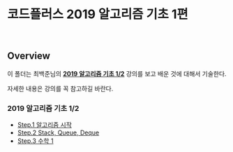 # 코드플러스 2019 알고리즘 기초 1편

<br>

## Overview

이 폴더는 최백준님의 **[2019 알고리즘 기초 1/2](https://code.plus/course/41)** 강의를 보고 배운 것에 대해서 기술한다.

자세한 내용은 강의를 꼭 참고하길 바란다.

### 2019 알고리즘 기초 1/2

- [Step.1 알고리즘 시작](./algorith-start.md)
- [Step.2 Stack, Queue, Deque](./stack-queue-deuque.md)
- [Step.3 수학 1](./math1.md)